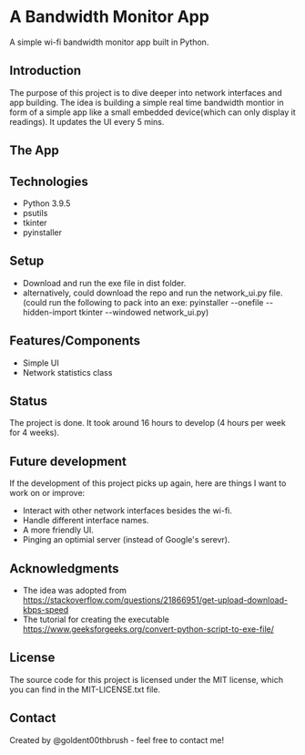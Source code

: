 # A Bandwidth Monitor App
A simple wi-fi bandwidth monitor app built in Python.

## Introduction
The purpose of this project is to dive deeper into network interfaces and app building. The idea is building a simple real time bandwidth montior in form of a simple app like a small embedded device(which can only display it readings). It updates the UI every 5 mins.   
## The App

## Technologies 
-	Python 3.9.5
-   psutils
-	tkinter
-	pyinstaller
## Setup
-	Download and run the exe file in dist folder.
-	alternatively, could download the repo and run the network_ui.py file.(could run the following to pack into an exe:  pyinstaller --onefile  --hidden-import tkinter  --windowed network_ui.py) 
## Features/Components 
-	Simple UI
-	Network statistics class 
## Status 
The project is done. It took around 16 hours to develop (4 hours per week for 4 weeks).
## Future development
If the development of this project picks up again, here are things I want to work on or improve:
-	Interact with other network interfaces besides the wi-fi.
-   Handle different interface names.
-	A more friendly UI.
-	Pinging an optimial server (instead of Google's serevr). 
## Acknowledgments 
-	The idea was adopted from https://stackoverflow.com/questions/21866951/get-upload-download-kbps-speed  
-	The tutorial for creating the executable https://www.geeksforgeeks.org/convert-python-script-to-exe-file/ 
## License 
The source code for this project is licensed under the MIT license, which you can find in the MIT-LICENSE.txt file.
## Contact
Created by @goldent00thbrush - feel free to contact me!
